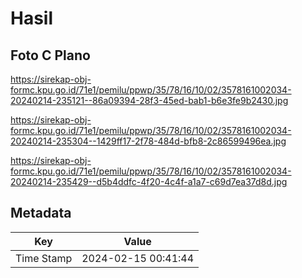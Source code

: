 # Hasil

## Foto C Plano

https://sirekap-obj-formc.kpu.go.id/71e1/pemilu/ppwp/35/78/16/10/02/3578161002034-20240214-235121--86a09394-28f3-45ed-bab1-b6e3fe9b2430.jpg

https://sirekap-obj-formc.kpu.go.id/71e1/pemilu/ppwp/35/78/16/10/02/3578161002034-20240214-235304--1429ff17-2f78-484d-bfb8-2c86599496ea.jpg

https://sirekap-obj-formc.kpu.go.id/71e1/pemilu/ppwp/35/78/16/10/02/3578161002034-20240214-235429--d5b4ddfc-4f20-4c4f-a1a7-c69d7ea37d8d.jpg


## Metadata

| Key        | Value               |
| ---------- | ------------------- |
| Time Stamp | 2024-02-15 00:41:44 |



